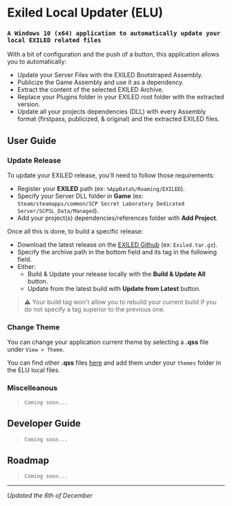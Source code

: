 # **E**xiled **L**ocal **U**pdater (ELU)
### ```A Windows 10 (x64) application to automatically update your local EXILED related files```

With a bit of configuration and the push of a button, this application allows you to automatically:
- Update your Server Files with the EXILED Bootstraped Assembly.
- Publicize the Game Assembly and use it as a dependency.
- Extract the content of the selected EXILED Archive.
- Replace your Plugins folder in your EXILED root folder with the extracted version.
- Update all your projects dependencies (DLL) with every Assembly format (firstpass, publicized, \& original) and the extracted EXILED files.

## User Guide

### Update Release

To update your EXILED release, you'll need to follow those requirements:
- Register your **EXILED** path (ex: ```%AppData%/Roaming/EXILED```).
- Specify your Server DLL folder in **Game** (ex: ```Steam/steamapps/common/SCP Secret Laboratory Dedicated Server/SCPSL_Data/Managed```).
- Add your project(s) dependencies/references folder with **Add Project**.

Once all this is done, to build a specific release:
- Download the latest release on the [EXILED Github](https://github.com/galaxy119/EXILED/releases) (ex: ```Exiled.tar.gz```).
- Specify the archive path in the bottom field and its tag in the following field.
- Either:
  - Build & Update your release locally with the **Build & Update All** button.
  - Update from the latest build with **Update from Latest** button.

> :warning: Your build tag won't allow you to rebuild your current build if you do not specify a tag superior to the previous one.

### Change Theme

You can change your application current theme by selecting a **.qss** file under ```View > Theme```.

You can find other **.qss** files [here](https://qss-stock.devsecstudio.com/templates.php) and add them under your ```themes``` folder in the ELU local files.

### Miscelleanous

> ```Coming soon...```

## Developer Guide

> ```Coming soon...```

## Roadmap

> ```Coming soon...```

---

*Updated the 6th of December*

